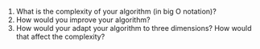 1. What is the complexity of your algorithm (in big O notation)?
2. How would you improve your algorithm?
3. How would your adapt your algorithm to three dimensions? How would that affect
the complexity?
